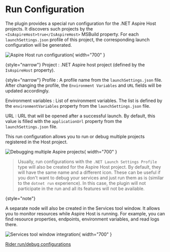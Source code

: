 # Run Configuration

The plugin provides a special run configuration for the .NET Aspire Host projects.
It discovers such projects by the `<IsAspireHost>true</IsAspireHost>` MSBuild property.
For each `launchSettings.json` profile of this project, the corresponding launch configuration will be generated.

![Aspire Host run configuration](run-config.png){ width="700" }

{style="narrow"}
Project
: .NET Aspire host project (defined by the `IsAspireHost` property).

{style="narrow"}
Profile
: A profile name from the `launchSettings.json` file. After changing the profile, the `Environment Variables` and `URL`
fields will be updated accordingly.

Environment variables
: List of environment variables. The list is defined by the `environmentVariables` property from
the `launchSettings.json` file.

URL
: URL that will be opened after a successful launch.
By default, this value is filled with the `applicationUrl` property from the `launchSettings.json` file.

This run configuration allows you to run or debug multiple projects registered in the Host project.

![Debugging multiple Aspire projects](debugging.jpg){ width="700" }

> Usually, run configurations with the `.NET Launch Settings Profile` type will also be created for the Aspire Host
> project. By default, they will have the same name and a different icon. These can be useful if you don't want to debug
> your services and just run them as is (similar to the `dotnet run` experience). In this case, the plugin will not
> participate in the run and all its features will not be available.
>
{style="note"}

A separate node will also be created in the Services tool window.
It allows you to monitor resources while Aspire Host is running.
For example, you can find resource properties, endpoints, environment variables, and read logs there.

![Services tool window integration](services.png){ width="700" }

<seealso>
  <category ref="ext">
    <a href="https://www.jetbrains.com/help/rider/Run_Debug_Configuration.html">Rider run/debug configurations</a>
  </category>
</seealso>